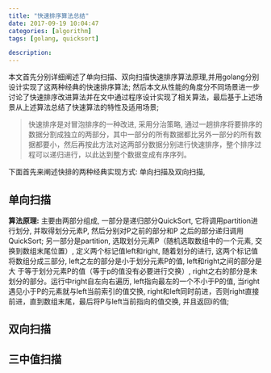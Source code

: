 ```yaml
---
title: "快速排序算法总结" 
date: 2017-09-19 10:04:47
categories: [algorithm]
tags: [golang, quicksort]

description:
---
```

本文首先分别详细阐述了单向扫描、双向扫描快速排序算法原理,并用golang分别设计实现了这两种经典的快速排序算法; 然后本文从性能的角度分不同场景进一步讨论了快速排序改进算法并在文中通过程序设计实现了相关算法，最后基于上述场景从上述算法总结了快速算法的特性及适用场景;
<!--more-->

> 快速排序是对冒泡排序的一种改进, 采用分治策略, 通过一趟排序将要排序的数据分割成独立的两部分，其中一部分的所有数据都比另外一部分的所有数据都要小，然后再按此方法对这两部分数据分别进行快速排序，整个排序过程可以递归进行，以此达到整个数据变成有序序列。

下面首先来阐述快排的两种经典实现方式: 单向扫描及双向扫描,

## 单向扫描
**算法原理:** 主要由两部分组成, 一部分是递归部分QuickSort, 它将调用partition进行划分, 并取得划分元素P, 然后分别对P之前的部分和P 之后的部分递归调用QuickSort; 另一部分是partition, 选取划分元素P（随机选取数组中的一个元素, 交换到数组末尾位置）, 定义两个标记值left和right, 随着划分的进行, 这两个标记值将数组分成三部分, left之左的部分是小于划分元素P的值, left和right之间的部分是大 于等于划分元素P的值（等于p的值没有必要进行交换）, right之右的部分是未划分的部分。运行中right自左向右遍历, left指向最左的一个不小于P的值, 当right遇见小于P的元素就与left当前索引的值交换, right和left同时前进，否则right直接前进，直到数组末尾，最后将P与left当前指向的值交换, 并且返回i的值;

## 双向扫描


## 三中值扫描

